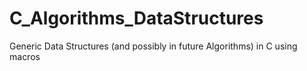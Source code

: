 # C_Algorithms_DataStructures
Generic Data Structures (and possibly in future Algorithms) in C using macros
